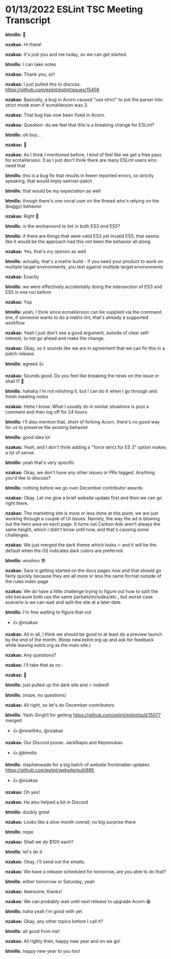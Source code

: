 # 01/13/2022 ESLint TSC Meeting Transcript

**btmills:** 👋

**nzakas:** Hi there!

**nzakas:** It's just you and me today, so we can get started.

**btmills:** I can take notes

**nzakas:** Thank you, sir!

**nzakas:** I just pulled this to discuss: https://github.com/eslint/eslint/issues/15456

**nzakas:** Basically, a bug in Acorn caused "use strict" to put the parser into strict mode even if ecmaVersion was 3.

**nzakas:** That bug has now been fixed in Acorn.

**nzakas:** Question: do we feel that this is a breaking change for ESLint?

**btmills:** oh boy...

**nzakas:** 🙂

**nzakas:** As I think I mentioned before, I kind of feel like we get a free pass for ecmaVersion: 3 as I just don't think there are many ESLint users who need that

**btmills:** this is a bug fix that results in fewer reported errors, so strictly speaking, that would imply semver-patch

**btmills:** that would be my expectation as well

**btmills:** though there's one vocal user on the thread who's relying on the (buggy) behavior

**nzakas:** Right 🙂

**btmills:** is the workaround to lint in both ES3 _and_ ES5?

**btmills:** if there are things that were valid ES3 yet invalid ES5, that seems like it would be the approach had this not been the behavior all along

**nzakas:** Yes, that's my opinion as well.

**btmills:** actually, that's a matrix build - if you need your product to work on multiple target environments, you test against multiple target environments

**nzakas:** Exactly

**btmills:** we were effectively accidentally doing the intersection of ES3 and ES5 in one run before

**nzakas:** Yup

**btmills:** yeah, I think since ecmaVersion can be supplied via the command line, if someone wants to do a matrix lint, that's already a supported workflow

**nzakas:** Yeah I just don't see a good argument, outside of clear self-interest, to not go ahead and make the change.

**nzakas:** Okay, so it sounds like we are in agreement that we can fix this in a patch release.

**btmills:** agreed 👍

**nzakas:** Sounds good. Do you feel like breaking the news on the issue or shall I? 🙂

**btmills:** hahaha I'm not relishing it, but I can do it when I go through and finish meeting notes

**nzakas:** Hehe I know. What I usually do in similar situations is post a comment and then log off for 24 hours.

**btmills:** I'll also mention that, short of forking Acorn, there's no good way for us to preserve the existing behavior

**btmills:** good idea lol

**nzakas:** Yeah, and I don't think adding a "force strict for ES 3" option makes a lot of sense.

**btmills:** yeah that's very specific

**nzakas:** Okay, we don't have any other issues or PRs tagged. Anything you'd like to discuss?

**btmills:** nothing before we go over December contributor awards

**nzakas:** Okay. Let me give a brief website update first and then we can go right there.

**nzakas:** The marketing site is more or less done at this point, we are just working through a couple of UI issues. Namely, the way the ad is blowing out the hero area on each page. It turns out Carbon Ads aren't always the same height, which I didn't know until now, and that's causing some challenges.

**nzakas:** We just merged the dark theme which looks 🔥  and it will be the default when the OS indicates dark colors are preferred.

**btmills:** woohoo 😎

**nzakas:** Sara is getting started on the docs pages now and that should go fairly quickly because they are all more or less the same format outside of the rules index page

**nzakas:** We do have a little challenge trying to figure out how to split the site because both use the same partials/includes/etc., but worse case scenario is we can wait and split the site at a later date.

**btmills:** I'm fine waiting to figure that out
 * 👍 @nzakas

**nzakas:** All in all, I think we should be good to at least do a preview launch by the end of the month. (Keep new.eslint.org up and ask for feedback while leaving eslint.org as the main site.)

**nzakas:** Any questions?

**nzakas:** I'll take that as no :

**nzakas:** 🙂

**btmills:** just pulled up the dark site and 🔥 indeed!

**btmills:** (nope, no questions)

**nzakas:** All right, so let's do December contributors

**btmills:** Yash-Singh1 for getting https://github.com/eslint/eslint/pull/15077 merged
 * 👍 @nowifi4u, @nzakas

**nzakas:** Our Discord posse: JackNapis and Kepeniukas
 * 👍 @btmills

**btmills:** stephenwade for a big batch of website frontmatter updates https://github.com/eslint/website/pull/895
 * 👍 @nzakas

**nzakas:** Oh yes!

**nzakas:** He also helped a bit in Discord

**btmills:** doubly great

**nzakas:** Looks like a slow month overall, no big surprise there

**btmills:** nope

**nzakas:** Shall we do $100 each?

**btmills:** let's do it

**nzakas:** Okay, I'll send out the emails.

**nzakas:** We have a release scheduled for tomorrow, are you able to do that?

**btmills:** either tomorrow or Saturday, yeah

**nzakas:** Awesome, thanks!

**nzakas:** We can probably wait until next release to upgrade Acorn 😁

**btmills:** haha yeah I'm good with yet

**nzakas:** Okay, any other topics before I call it?

**btmills:** all good from me!

**nzakas:** All righty then, happy new year and on we go!

**btmills:** happy new year to you too!
